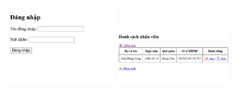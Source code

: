 <br>

<div align="center">
    <p align="center">
        <img src="login.png" alt="AIoTLab Logo" width="170"/>
        <img src="form.png" alt="AIoTLab Logo" width="180"/>
    </p>
